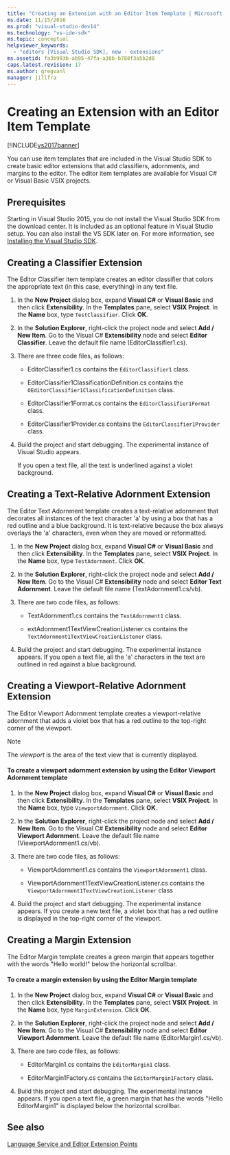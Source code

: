 ```yaml
---
title: "Creating an Extension with an Editor Item Template | Microsoft Docs"
ms.date: 11/15/2016
ms.prod: "visual-studio-dev14"
ms.technology: "vs-ide-sdk"
ms.topic: conceptual
helpviewer_keywords: 
  - "editors [Visual Studio SDK], new - extensions"
ms.assetid: fa3b993b-ab95-47fa-a38b-b788f3a5b2d8
caps.latest.revision: 17
ms.author: gregvanl
manager: jillfra
---
```

# Creating an Extension with an Editor Item Template
[!INCLUDE[vs2017banner](../includes/vs2017banner.md)]

You can use item templates that are included in the Visual Studio SDK to create basic editor extensions that add classifiers, adornments, and margins to the editor. The editor item templates are available for Visual C# or Visual Basic VSIX projects.  
  
## Prerequisites  
 Starting in Visual Studio 2015, you do not install the Visual Studio SDK from the download center. It is included as an optional feature in Visual Studio setup. You can also install the VS SDK later on. For more information, see [Installing the Visual Studio SDK](../extensibility/installing-the-visual-studio-sdk.md).  
  
## Creating a Classifier Extension  
 The Editor Classifier item template creates an editor classifier that colors the appropriate text (in this case, everything) in any text file.  
  
1. In the **New Project** dialog box, expand **Visual C#** or **Visual Basic** and then click **Extensibility**. In the **Templates** pane, select **VSIX Project**. In the **Name** box, type `TestClassifier`. Click **OK**.  
  
2. In the **Solution Explorer**, right-click the project node and select **Add / New Item**. Go to the Visual C# **Extensibility** node and select **Editor Classifier**. Leave the default file name (EditorClassifier1.cs).  
  
3. There are three code files, as follows:  
  
    - EditorClassifier1.cs contains the `EditorClassifier1` class.  
  
    - EditorClassifier1ClassificationDefinition.cs contains the `OEditorClassifier1ClassificationDefinition` class.  
  
    - EditorClassifier1Format.cs contains the `EditorClassifier1Format`  class.  
  
    - EditorClassifier1Provider.cs contains the `EditorClassifier1Provider` class.  
  
4. Build the project and start debugging. The experimental instance of Visual Studio appears.  
  
     If you open a text file, all the text is underlined against a violet background.  
  
## Creating a Text-Relative Adornment Extension  
 The Editor Text Adornment template creates a text-relative adornment that decorates all instances of the text character 'a' by using a box that has a red outline and a blue background. It is text-relative because the box always overlays the 'a' characters, even when they are moved or reformatted.  
  
1. In the **New Project** dialog box, expand **Visual C#** or **Visual Basic** and then click **Extensibility**. In the **Templates** pane, select **VSIX Project**. In the **Name** box, type `TestAdornment`. Click **OK**.  
  
2. In the **Solution Explorer**, right-click the project node and select **Add / New Item**. Go to the Visual C# **Extensibility** node and select **Editor Text Adornment**. Leave the default file name (TextAdornment1.cs/vb).  
  
3. There are two code files, as follows:  
  
    - TextAdornment1.cs contains the `TextAdornment1` class.  
  
    - extAdornment1TextViewCreationListener.cs contains the `TextAdornment1TextViewCreationListener` class.  
  
4. Build the project and start debugging. The experimental instance appears. If you open a text file, all the 'a' characters in the text are outlined in red against a blue background.  
  
## Creating a Viewport-Relative Adornment Extension  
 The Editor Viewport Adornment template creates a viewport-relative adornment that adds a violet box that has a red outline to the top-right corner of the viewport.  
  
> [!NOTE]
> The *viewport* is the area of the text view that is currently displayed.  
  
#### To create a viewport adornment extension by using the Editor Viewport Adornment template  
  
1. In the **New Project** dialog box, expand **Visual C#** or **Visual Basic** and then click **Extensibility**. In the **Templates** pane, select **VSIX Project**. In the **Name** box, type `ViewportAdornment`. Click **OK**.  
  
2. In the **Solution Explorer**, right-click the project node and select **Add / New Item**. Go to the Visual C# **Extensibility** node and select **Editor Viewport Adornment**. Leave the default file name (ViewportAdornment1.cs/vb).  
  
3. There are two code files, as follows:  
  
    - ViewportAdornment1.cs contains the `ViewportAdornment1` class.  
  
    - ViewportAdornment1TextViewCreationListener.cs contains the `ViewportAdornment1TextViewCreationListener` class  
  
4. Build the project and start debugging. The experimental instance appears. If you create a new text file, a violet box that has a red outline is displayed in the top-right corner of the viewport.  
  
## Creating a Margin Extension  
 The Editor Margin template creates a green margin that appears together with the words "Hello world!" below the horizontal scrollbar.  
  
#### To create a margin extension by using the Editor Margin template  
  
1. In the **New Project** dialog box, expand **Visual C#** or **Visual Basic** and then click **Extensibility**. In the **Templates** pane, select **VSIX Project**. In the **Name** box, type `MarginExtension`. Click **OK**.  
  
2. In the **Solution Explorer**, right-click the project node and select **Add / New Item**. Go to the Visual C# **Extensibility** node and select **Editor Viewport Adornment**. Leave the default file name (EditorMargin1.cs/vb).  
  
3. There are two code files, as follows:  
  
    - EditorMargin1.cs contains the `EditorMargin1` class.  
  
    - EditorMargin1Factory.cs contains the `EditorMargin1Factory` class.  
  
4. Build this project and start debugging. The experimental instance appears. If you open a text file, a green margin that has the words "Hello EditorMargin1" is displayed below the horizontal scrollbar.  
  
## See also  
 [Language Service and Editor Extension Points](../extensibility/language-service-and-editor-extension-points.md)
